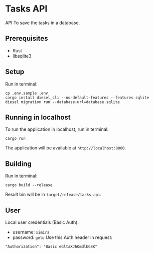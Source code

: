 # Tasks API
API To save the tasks in a database.

## Prerequisites
* Rust
* libsqlite3

## Setup
Run in terminal:
```
cp .env.sample .env
cargo install diesel_cli --no-default-features --features sqlite
diesel migration run --database-url=database.sqlite
```

## Running in localhost
To run the application in localhost, run in terminal:
```
cargo run
```
The application will be available at `http://localhost:8000`.

## Building
Run in terminal:
```
cargo build --release
```
Result bin will be in `target/release/tasks-api`.

## User
Local user credentials (Basic Auth):
* username: `ximira`
* password: `gelo`
Use this Auth header in request:
```
"Authorization": "Basic eGltaXJhOmdlbG8K"
```